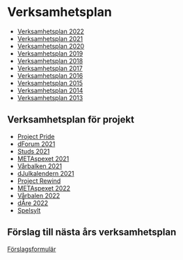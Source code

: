 Verksamhetsplan
===============

- [Verksamhetsplan 2022](https://static.datasektionen.se/verksamhetsplaner/verksamhetsplan2022.pdf)
- [Verksamhetsplan 2021](https://static.datasektionen.se/verksamhetsplaner/verksamhetsplan2021.pdf)
- [Verksamhetsplan 2020](https://static.datasektionen.se/verksamhetsplaner/verksamhetsplan2020.pdf)
- [Verksamhetsplan 2019](https://static.datasektionen.se/verksamhetsplaner/verksamhetsplan2019)
- [Verksamhetsplan 2018](https://static.datasektionen.se/verksamhetsplaner/verksamhetsplan2018.pdf)
- [Verksamhetsplan 2017](https://static.datasektionen.se/verksamhetsplaner/verksamhetsplan2017.pdf)
- [Verksamhetsplan 2016](https://static.datasektionen.se/verksamhetsplaner/verksamhetsplan-2016.pdf)
- [Verksamhetsplan 2015](https://static.datasektionen.se/verksamhetsplaner/verksamhetsplan2015.pdf)
- [Verksamhetsplan 2014](https://static.datasektionen.se/verksamhetsplaner/verksamhetsplan2014v6.0.pdf)
- [Verksamhetsplan 2013](https://static.datasektionen.se/verksamhetsplaner/Verksamhetsplan2013.pdf)

Verksamhetsplan för projekt
---------------------------

- [Project Pride](https://static.datasektionen.se/verksamhetsplaner/vp_project_pride_2021.pdf)
- [dForum 2021](https://static.datasektionen.se/verksamhetsplaner/vp_dforum_2021)
- [Studs 2021](https://static.datasektionen.se/verksamhetsplaner/vp_studs_2021)
- [METAspexet 2021](https://static.datasektionen.se/verksamhetsplaner/vp_metaspexet_21.pdf)
- [Vårbalken 2021](https://static.datasektionen.se/verksamhetsplaner/vp_varbalken_2021)
- [dJulkalendern 2021](https://static.datasektionen.se/verksamhetsplaner/vp_djulkalendern_2021.pdf)
- [Project Rewind](https://static.datasektionen.se/verksamhetsplaner/vp_project_rewind.pdf)
- [METAspexet 2022](https://static.datasektionen.se/verksamhetsplaner/vp_metaspexet_22)
- [Vårbalen 2022](https://static.datasektionen.se/verksamhetsplaner/vp_varbal_2022)
- [dÅre 2022](https://static.datasektionen.se/verksamhetsplaner/vp_dare_2022.pdf)
- [Spelsylt](https://static.datasektionen.se/verksamhetsplaner/vp_spelsylt.pdf)



Förslag till nästa års verksamhetsplan
---------------------------------------------
[Förslagsformulär](https://docs.google.com/forms/d/e/1FAIpQLSd67YT0g__uTZHC83H-HX2b34KpPEWwHM6y364wc1DGF2gKPA/viewform?usp=sf_link)
